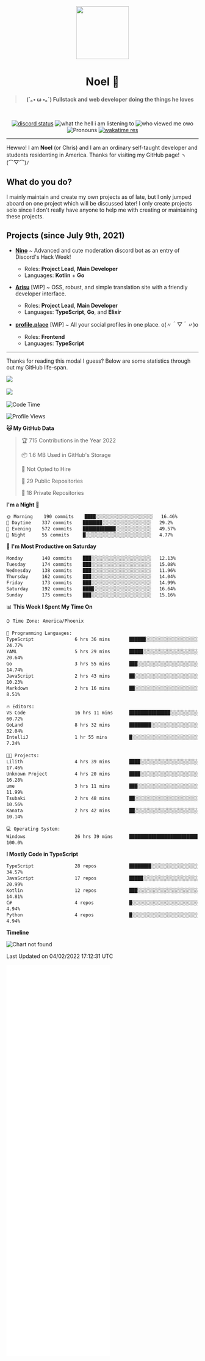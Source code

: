 <div align='center'>
  <div align='center'>
    <img
      src='https://cdn.floofy.dev/art/icons/icon_cinnamonserval.png'
      width='138'
      height='138'
    />
  </div>
  <h1>Noel 🐾</h1>
  <blockquote><strong>(´｡• ω •｡`) Fullstack and web developer doing the things he loves</strong></blockquote>

  <br />

  <a href='https://discord.com/users/280158289667555328' target='_blank'><img alt="discord status" src="https://dev.discordprofiles.me/badge/status/280158289667555328" /></a>
  <img alt="what the hell i am listening to" src="https://dev.discordprofiles.me/badge/spotify/280158289667555328" />
  <img alt="who viewed me owo" src="https://komarev.com/ghpvc/?username=auguwu" />
  <img alt='Pronouns' src='https://img.shields.io/endpoint?url=https://pronoundb.org/shields/6004d014406af11e4593a013' />
  <a href="https://wakatime.com/@auguwu" target='_blank'>
    <img alt='wakatime res' src='https://wakatime.com/badge/user/89736485-42ec-4c0f-a2f3-481db74514dc.svg' />
  </a>
</div>

<hr />

Hewwo! I am **Noel** (or Chris) and I am an ordinary self-taught developer and students residenting in America. Thanks for visiting my GitHub page! ヽ(⌒▽⌒)ﾉ

## What do you do?
I mainly maintain and create my own projects as of late, but I only jumped aboard on one project which will be discussed later! I only create projects
solo since I don't really have anyone to help me with creating or maintaining these projects.

## Projects (since July 9th, 2021)
- [**Nino**](https://nino.sh) ~ Advanced and cute moderation discord bot as an entry of Discord's Hack Week!
  - Roles: **Project Lead**, **Main Developer**
  - Languages: **Kotlin** + **Go**

- [**Arisu**](https://arisu.land) [WIP] ~ OSS, robust, and simple translation site with a friendly developer interface.
  - Roles: **Project Lead**, **Main Developer**
  - Languages: **TypeScript**, **Go**, and **Elixir**

- [**profile.place**](https://profile.place) [WIP] ~ All your social profiles in one place. o(〃＾▽＾〃)o
  - Roles: **Frontend**
  - Languages: **TypeScript**

---

Thanks for reading this modal I guess? Below are some statistics through out my GitHub life-span.

![](https://github-readme-stats.vercel.app/api?username=auguwu&count_private=true&show_icons=true&theme=gruvbox)

![](https://github-readme-stats.vercel.app/api/top-langs/?username=auguwu&layout=compact&theme=gruvbox)

<!--START_SECTION:waka-->
![Code Time](http://img.shields.io/badge/Code%20Time-2%2C699%20hrs%2033%20mins-blue)

![Profile Views](http://img.shields.io/badge/Profile%20Views-57-blue)

**🐱 My GitHub Data** 

> 🏆 715 Contributions in the Year 2022
 > 
> 📦 1.6 MB Used in GitHub's Storage 
 > 
> 🚫 Not Opted to Hire
 > 
> 📜 29 Public Repositories 
 > 
> 🔑 18 Private Repositories  
 > 
**I'm a Night 🦉** 

```text
🌞 Morning    190 commits    ████░░░░░░░░░░░░░░░░░░░░░   16.46% 
🌆 Daytime    337 commits    ███████░░░░░░░░░░░░░░░░░░   29.2% 
🌃 Evening    572 commits    ████████████░░░░░░░░░░░░░   49.57% 
🌙 Night      55 commits     █░░░░░░░░░░░░░░░░░░░░░░░░   4.77%

```
📅 **I'm Most Productive on Saturday** 

```text
Monday       140 commits    ███░░░░░░░░░░░░░░░░░░░░░░   12.13% 
Tuesday      174 commits    ███░░░░░░░░░░░░░░░░░░░░░░   15.08% 
Wednesday    138 commits    ███░░░░░░░░░░░░░░░░░░░░░░   11.96% 
Thursday     162 commits    ███░░░░░░░░░░░░░░░░░░░░░░   14.04% 
Friday       173 commits    ███░░░░░░░░░░░░░░░░░░░░░░   14.99% 
Saturday     192 commits    ████░░░░░░░░░░░░░░░░░░░░░   16.64% 
Sunday       175 commits    ███░░░░░░░░░░░░░░░░░░░░░░   15.16%

```


📊 **This Week I Spent My Time On** 

```text
⌚︎ Time Zone: America/Phoenix

💬 Programming Languages: 
TypeScript               6 hrs 36 mins       ██████░░░░░░░░░░░░░░░░░░░   24.77% 
YAML                     5 hrs 29 mins       █████░░░░░░░░░░░░░░░░░░░░   20.64% 
Go                       3 hrs 55 mins       ███░░░░░░░░░░░░░░░░░░░░░░   14.74% 
JavaScript               2 hrs 43 mins       ██░░░░░░░░░░░░░░░░░░░░░░░   10.23% 
Markdown                 2 hrs 16 mins       ██░░░░░░░░░░░░░░░░░░░░░░░   8.51%

🔥 Editors: 
VS Code                  16 hrs 11 mins      ███████████████░░░░░░░░░░   60.72% 
GoLand                   8 hrs 32 mins       ████████░░░░░░░░░░░░░░░░░   32.04% 
IntelliJ                 1 hr 55 mins        █░░░░░░░░░░░░░░░░░░░░░░░░   7.24%

🐱‍💻 Projects: 
Lilith                   4 hrs 39 mins       ████░░░░░░░░░░░░░░░░░░░░░   17.46% 
Unknown Project          4 hrs 20 mins       ████░░░░░░░░░░░░░░░░░░░░░   16.28% 
ume                      3 hrs 11 mins       ███░░░░░░░░░░░░░░░░░░░░░░   11.99% 
Tsubaki                  2 hrs 48 mins       ██░░░░░░░░░░░░░░░░░░░░░░░   10.56% 
Kanata                   2 hrs 42 mins       ██░░░░░░░░░░░░░░░░░░░░░░░   10.14%

💻 Operating System: 
Windows                  26 hrs 39 mins      █████████████████████████   100.0%

```

**I Mostly Code in TypeScript** 

```text
TypeScript               28 repos            ████████░░░░░░░░░░░░░░░░░   34.57% 
JavaScript               17 repos            █████░░░░░░░░░░░░░░░░░░░░   20.99% 
Kotlin                   12 repos            ███░░░░░░░░░░░░░░░░░░░░░░   14.81% 
C#                       4 repos             █░░░░░░░░░░░░░░░░░░░░░░░░   4.94% 
Python                   4 repos             █░░░░░░░░░░░░░░░░░░░░░░░░   4.94%

```


**Timeline**

![Chart not found](https://raw.githubusercontent.com/auguwu/auguwu/master/charts/bar_graph.png) 


 Last Updated on 04/02/2022 17:12:31 UTC
<!--END_SECTION:waka-->

![](./github-metrics.svg)
